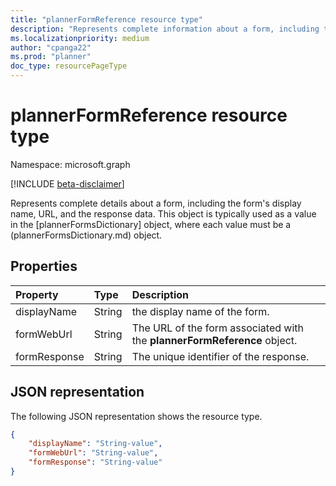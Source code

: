```yaml
---
title: "plannerFormReference resource type"
description: "Represents complete information about a form, including the form's display name, URL, and the response data."
ms.localizationpriority: medium
author: "cpanga22"
ms.prod: "planner"
doc_type: resourcePageType
---
```


# plannerFormReference resource type

Namespace: microsoft.graph

[!INCLUDE [beta-disclaimer](../../includes/beta-disclaimer.md)]

Represents complete details about a form, including the form's display name, URL, and the response data. This object is typically used as a value in the [plannerFormsDictionary] object, where each value must be a (plannerFormsDictionary.md) object.

## Properties
| Property       | Type    |Description|
|:---------------|:--------|:----------|
|displayName|String|the display name of the form.|
|formWebUrl|String|The URL of the form associated with the **plannerFormReference** object.|
|formResponse|String|The unique identifier of the response.|

## JSON representation
The following JSON representation shows the resource type.

<!-- {
  "blockType": "resource",
  "@odata.type": "microsoft.graph.plannerFormReference"
}-->

```json
{
    "displayName": "String-value",
    "formWebUrl": "String-value",
    "formResponse": "String-value"
}

```
